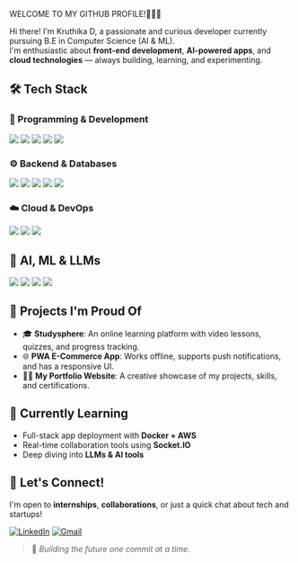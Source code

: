 WELCOME TO MY GITHUB PROFILE!🙋🏼‍♀️

Hi there! I'm Kruthika D, a passionate and curious developer currently pursuing B.E in Computer Science (AI & ML).  
I'm enthusiastic about **front-end development**, **AI-powered apps**, and **cloud technologies** — always building, learning, and experimenting.



## 🛠 Tech Stack

### 🔷 Programming & Development
<p align="left">
  <img src="https://img.shields.io/badge/HTML5-E34F26?style=for-the-badge&logo=html5&logoColor=white" />
  <img src="https://img.shields.io/badge/CSS3-1572B6?style=for-the-badge&logo=css3&logoColor=white" />
  <img src="https://img.shields.io/badge/JavaScript-F7DF1E?style=for-the-badge&logo=javascript&logoColor=black" />
  <img src="https://img.shields.io/badge/React-61DAFB?style=for-the-badge&logo=react&logoColor=black" />
  <img src="https://img.shields.io/badge/Python-3776AB?style=for-the-badge&logo=python&logoColor=white" />
</p>

### ⚙️ Backend & Databases
<p align="left">
  <img src="https://img.shields.io/badge/Flask-000000?style=for-the-badge&logo=flask&logoColor=white" />
  <img src="https://img.shields.io/badge/Node.js-339933?style=for-the-badge&logo=nodedotjs&logoColor=white" />
  <img src="https://img.shields.io/badge/Express.js-000000?style=for-the-badge&logo=express&logoColor=white" />
  <img src="https://img.shields.io/badge/MongoDB-4EA94B?style=for-the-badge&logo=mongodb&logoColor=white" />
  <img src="https://img.shields.io/badge/SQL-4479A1?style=for-the-badge&logo=mysql&logoColor=white" />
</p>

### ☁️ Cloud & DevOps
<p align="left">
  <img src="https://img.shields.io/badge/AWS-232F3E?style=for-the-badge&logo=amazon-aws&logoColor=white" />
  <img src="https://img.shields.io/badge/GitHub%20Actions-2088FF?style=for-the-badge&logo=github-actions&logoColor=white" />
  <img src="https://img.shields.io/badge/Docker-2496ED?style=for-the-badge&logo=docker&logoColor=white" />
</p>


## 🤖 AI, ML & LLMs
<p align="left">
  <img src="https://img.shields.io/badge/Machine%20Learning-FF6F00?style=for-the-badge&logo=mlflow&logoColor=white" />
  <img src="https://img.shields.io/badge/TensorFlow-FF6F00?style=for-the-badge&logo=tensorflow&logoColor=white" />
  <img src="https://img.shields.io/badge/PyTorch-EE4C2C?style=for-the-badge&logo=pytorch&logoColor=white" />
  <img src="https://img.shields.io/badge/GPT-005571?style=for-the-badge&logo=openai&logoColor=white" />
</p>

## 🧠 Projects I'm Proud Of
- 🎓 **Studysphere**: An online learning platform with video lessons, quizzes, and progress tracking.
- 🌐 **PWA E-Commerce App**: Works offline, supports push notifications, and has a responsive UI.
- 👨‍💻 **My Portfolio Website**: A creative showcase of my projects, skills, and certifications.

## 🌱 Currently Learning
- Full-stack app deployment with **Docker + AWS**
- Real-time collaboration tools using **Socket.IO**
- Deep diving into **LLMs & AI tools**

## 🤝 Let's Connect!
I'm open to **internships**, **collaborations**, or just a quick chat about tech and startups!

[![LinkedIn](https://img.shields.io/badge/LinkedIn-0A66C2?style=for-the-badge&logo=linkedin&logoColor=white)](https://www.linkedin.com/in/kruthika-deepak)
[![Gmail](https://img.shields.io/badge/Email-D14836?style=for-the-badge&logo=gmail&logoColor=white)](mailto:kruthika.deepaks@gmail.com)

> 🚀 *Building the future one commit at a time.*

